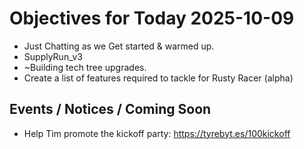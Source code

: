 # Objectives for Today 2025-10-09

- Just Chatting as we Get started & warmed up.
- SupplyRun_v3
- ~Building tech tree upgrades.
- Create a list of features required to tackle for Rusty Racer (alpha)

## Events / Notices / Coming Soon

- Help Tim promote the kickoff party: https://tyrebyt.es/100kickoff

